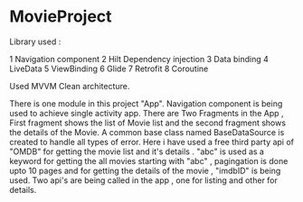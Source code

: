 # MovieProject

Library used :

1 Navigation component
2 Hilt Dependency injection
3 Data binding
4 LiveData
5 ViewBinding
6 Glide
7 Retrofit
8 Coroutine

Used MVVM Clean architecture.

There is one module in this project "App".
Navigation component is being used to achieve single activity app. There are Two Fragments in the App , First fragment shows the list of Movie list and the second fragment shows the details of the Movie. A common base class named BaseDataSource is created to handle all types of error.
Here i have used a free third party api of "OMDB" for getting the movie list and it's details . "abc" is used as a keyword for getting the
all movies starting with "abc" , pagingation is done upto 10 pages and for getting the details of the movie , "imdbID" is being used. Two api's are being called in the app , one for listing and other for details.